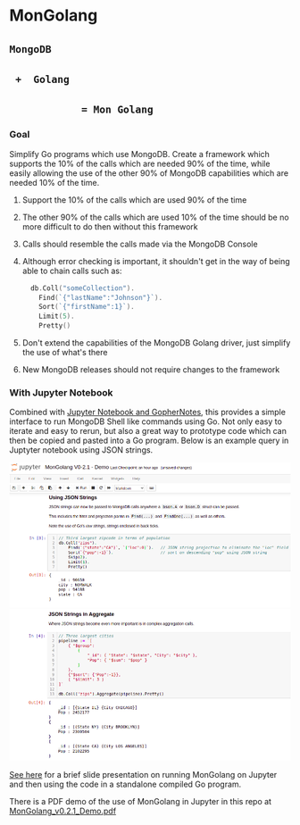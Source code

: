# MonGolang
## `MongoDB`
## ` +  Golang`
## `            = Mon Golang`
### Goal

Simplify Go programs which use MongoDB.
Create a framework which supports the 10% of the calls which are needed 90% of the time, while easily allowing the use of the other 90% of MongoDB capabilities which are needed 10% of the time.

1. Support the 10% of the calls which are used 90% of the time
2. The other 90% of the calls which are used 10% of the time should be no more difficult to do then without this framework
3. Calls should resemble the calls made via the MongoDB Console
4. Although error checking is important, it shouldn't get in the way of being able to chain calls such as:
   
    ```go
      db.Coll("someCollection").
        Find(`{"lastName":"Johnson"}`).
        Sort(`{"firstName":1}`).
        Limit(5).
        Pretty()
    ```

5. Don't extend the capabilities of the MongoDB Golang driver, just simplify the use of what's there
6. New MongoDB releases should not require changes to the framework

### With Jupyter Notebook
Combined with  [Jupyter Notebook and GopherNotes](https://github.com/gopherdata/gophernotes), this provides a simple interface to run MongoDB Shell like commands using Go. Not only easy to iterate and easy to rerun, but also a great way to prototype code which can then be copied and pasted into a Go program. Below is an example query in Juptyter notebook using JSON strings.

![Example 01 Using MonGolang in Jupyter Notebook](misc/MonGolang_V02.1._Test01.png?raw=true)
![Example 02 Using MonGolang in Jupyter Notebook](misc/MonGolang_V02.1._Test02.png?raw=true)


[See here](https://docs.google.com/presentation/d/1zq8-n0w0uiy9AIK9kaOiZgIL6VEmUc1FBDpbImZ4RLw/edit?usp=sharing) for a brief slide presentation on running MonGolang on Jupyter and then using the code in a standalone compiled Go program.

There is a PDF demo of the use of MonGolang in Jupyter in this repo at [MonGolang_v0.2.1_Demo.pdf](https://github.com/ddgarrett/mongolang/blob/main/MonGolang_v0.2.1_Demo.pdf) 



